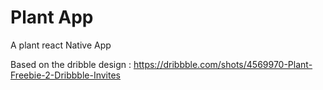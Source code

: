 # Plant App
A plant react Native App

Based on the dribble design : https://dribbble.com/shots/4569970-Plant-Freebie-2-Dribbble-Invites
